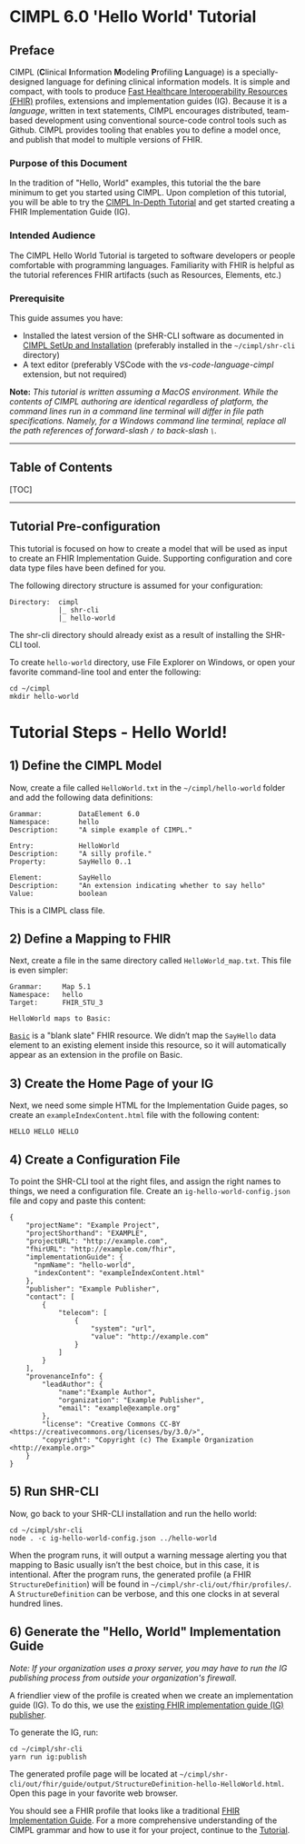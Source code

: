 # CIMPL 6.0 'Hello World' Tutorial

## Preface

CIMPL (**C**linical **I**nformation **M**odeling **P**rofiling **L**anguage) is a specially-designed language for defining clinical information models. It is simple and compact, with tools to produce [Fast Healthcare Interoperability Resources (FHIR)](https://www.hl7.org/fhir/overview.html) profiles, extensions and implementation guides (IG). Because it is a _language_, written in text statements, CIMPL encourages distributed, team-based development using conventional source-code control tools such as Github. CIMPL provides tooling that enables you to define a model once, and publish that model to multiple versions of FHIR.

### Purpose of this Document

In the tradition of "Hello, World" examples, this tutorial the the bare minimum to get you started using CIMPL. Upon completion of this tutorial, you will be able to try the [CIMPL In-Depth Tutorial](cimpl6Tutorial_detail.md) and get started creating a FHIR Implementation Guide (IG).

### Intended Audience

The CIMPL Hello World Tutorial is targeted to software developers or people comfortable with programming languages. Familiarity with FHIR is helpful as the tutorial references FHIR artifacts (such as Resources, Elements, etc.)

### Prerequisite

This guide assumes you have:

* Installed the latest version of the SHR-CLI software as documented in [CIMPL SetUp and Installation](cimplInstall.md) (preferably installed in the `~/cimpl/shr-cli` directory)
* A text editor (preferably VSCode with the _vs-code-language-cimpl_ extension, but not required)

**Note:** _This tutorial is written assuming a MacOS environment.  While the contents of CIMPL authoring are identical regardless of platform, the command lines run in a command line terminal will differ in file path specifications.  Namely, for a Windows command line terminal, replace all the path references of forward-slash `/` to back-slash `\`._

***

## Table of Contents

[TOC]

***

## Tutorial Pre-configuration

This tutorial is focused on how to create a model that will be used as input to create an FHIR Implementation Guide. Supporting configuration and core data type files have been defined for you.

The following directory structure is assumed for your configuration:

```
Directory:  cimpl
            |_ shr-cli
            |_ hello-world
```
The shr-cli directory should already exist as a result of installing the SHR-CLI tool.

To create `hello-world` directory, use File Explorer on Windows, or open your favorite command-line tool and enter the following:

```
cd ~/cimpl
mkdir hello-world
```


# Tutorial Steps - Hello World!

## 1) Define the CIMPL Model

Now, create a file called `HelloWorld.txt` in the `~/cimpl/hello-world` folder and add the following data definitions:

```
Grammar:         DataElement 6.0
Namespace:       hello
Description:     "A simple example of CIMPL."

Entry:           HelloWorld
Description:     "A silly profile."
Property:        SayHello 0..1

Element:         SayHello
Description:     "An extension indicating whether to say hello"
Value:           boolean
```
This is a CIMPL class file.

## 2) Define a Mapping to FHIR

Next, create a file in the same directory called `HelloWorld_map.txt`. This file is even simpler:

```
Grammar:     Map 5.1
Namespace:   hello
Target:      FHIR_STU_3

HelloWorld maps to Basic:
```

[`Basic`](https://www.hl7.org/fhir/basic.html) is a "blank slate" FHIR resource. We didn’t map the `SayHello` data element to an existing element inside this resource, so it will automatically appear as an extension in the profile on Basic.

## 3) Create the Home Page of your IG

Next, we need some simple HTML for the Implementation Guide pages, so create an `exampleIndexContent.html` file with the following content:
```
HELLO HELLO HELLO
```

## 4) Create a Configuration File

To point the SHR-CLI tool at the right files, and assign the right names to things, we need a configuration file. Create an `ig-hello-world-config.json` file and copy and paste this content:

```
{
    "projectName": "Example Project",
    "projectShorthand": "EXAMPLE",
    "projectURL": "http://example.com",
    "fhirURL": "http://example.com/fhir",
    "implementationGuide": {
      "npmName": "hello-world",
      "indexContent": "exampleIndexContent.html"
    },
    "publisher": "Example Publisher",
    "contact": [
        {
            "telecom": [
                {
                    "system": "url",
                    "value": "http://example.com"
                }
            ]
        }
    ],
    "provenanceInfo": {
        "leadAuthor": {
            "name":"Example Author",
            "organization": "Example Publisher",
            "email": "example@example.org"
        },
        "license": "Creative Commons CC-BY <https://creativecommons.org/licenses/by/3.0/>",
        "copyright": "Copyright (c) The Example Organization <http://example.org>"
    }
}
```

## 5) Run SHR-CLI

Now, go back to your SHR-CLI installation and run the hello world:

```
cd ~/cimpl/shr-cli
node . -c ig-hello-world-config.json ../hello-world
```

When the program runs, it will output a warning message alerting you that mapping to Basic usually isn’t the best choice, but in this case, it is intentional. After the program runs, the generated profile (a FHIR `StructureDefinition`) will be found in `~/cimpl/shr-cli/out/fhir/profiles/`.  A `StructureDefinition` can be verbose, and this one clocks in at several hundred lines.

## 6) Generate the "Hello, World" Implementation Guide

_Note: If your organization uses a proxy server, you may have to run the IG publishing process from outside your organization's firewall._

A friendlier view of the profile is created when we create an implementation guide (IG). To do this, we use the [existing FHIR implementation guide (IG) publisher](http://wiki.hl7.org/index.php?title=IG_Publisher_Documentation).

To generate the IG, run:

```
cd ~/cimpl/shr-cli
yarn run ig:publish
```

The generated profile page will be located at `~/cimpl/shr-cli/out/fhir/guide/output/StructureDefinition-hello-HelloWorld.html`.  Open this page in your favorite web browser.

You should see a FHIR profile that looks like a traditional [FHIR Implementation Guide](https://www.hl7.org/fhir/implementationguide.html).  For a more comprehensive understanding of the CIMPL grammar and how to use it for your project, continue to the [Tutorial]().


